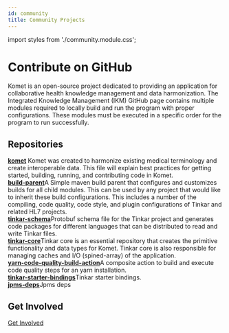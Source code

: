 ```yaml
---
id: community
title: Community Projects
---
```


import styles from './community.module.css';

# Contribute on GitHub

Komet is an open-source project dedicated to providing an application for collaborative health knowledge management and data harmonization. The Integrated Knowledge Management (IKM) GitHub page contains multiple modules required to locally build and run the program with proper configurations. These modules must be executed in a specific order for the program to run successfully.

## Repositories

<div>



 <div className={styles.tile}>
        <strong><a href="https://github.com/ikmdev/komet">komet</a></strong> Komet was created to harmonize existing medical terminology and create interoperable data. This file will explain best practices for getting started, building, running, and contributing code in Komet.
    </div>
  <div className={styles.tile}><strong><a href="https://github.com/ikmdev/build-parent">build-parent</a></strong>A Simple maven build parent that configures and customizes builds for all child modules. This can be used by any project that would like to inherit these build configurations. This includes a number of the compiling, code quality, code style, and plugin configurations of Tinkar and related HL7 projects.</div>
  
  <div className={styles.tile}><strong><a href="https://github.com/ikmdev/tinkar-schema">tinkar-schema</a></strong>Protobuf schema file for the Tinkar project and generates code packages for different languages that can be distributed to read and write Tinkar files.</div>
  
  <div className={styles.tile}><strong><a href="https://github.com/ikmdev/tinkar-core">tinkar-core</a></strong>Tinkar core is an essential repository that creates the primitive functionality and data types for Komet. Tinkar core is also responsible for managing caches and I/O (spined-array) of the application.</div>
  <div className={styles.tile}><strong><a href="https://github.com/ikmdev/yarn-code-quality-build-action">yarn-code-quality-build-action</a></strong>A composite action to build and execute code quality steps for an yarn installation.</div>
  <div className={styles.tile}><strong><a href="https://github.com/ikmdev/tinkar-starter-bindings">tinkar-starter-bindings</a></strong>Tinkar starter bindings.</div>
  <div className={styles.tile}><strong><a href="https://github.com/ikmdev/jpms-deps">jpms-deps</a></strong>Jpms deps</div>

</div>
<div class="unique-marker-for-hiding-next-h2"></div>

## Get Involved
<a href="https://github.com/ikmdev" className={styles.contributionButton}>Get Involved</a>
